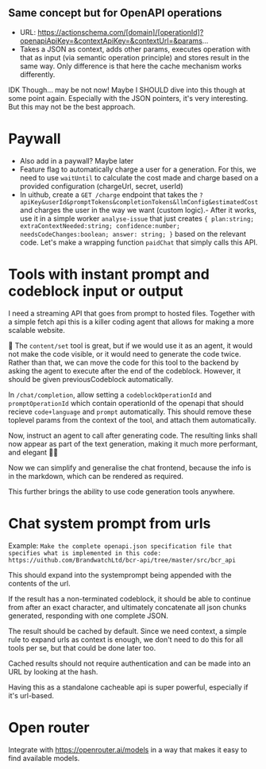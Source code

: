 ## Same concept but for OpenAPI operations

- URL: https://actionschema.com/[domain]/[operationId]?openapiApiKey=&contextApiKey=&contextUrl=&params...
- Takes a JSON as context, adds other params, executes operation with that as input (via semantic operation principle) and stores result in the same way. Only difference is that here the cache mechanism works differently.

IDK Though... may be not now! Maybe I SHOULD dive into this though at some point again. Especially with the JSON pointers, it's very interesting. But this may not be the best approach.

# Paywall

- Also add in a paywall? Maybe later
- Feature flag to automatically charge a user for a generation. For this, we need to use `waitUntil` to calculate the cost made and charge based on a provided configuration (chargeUrl, secret, userId)
- In uithub, create a `GET /charge` endpoint that takes the `?apiKey&userId&promptTokens&completionTokens&llmConfig&estimatedCost` and charges the user in the way we want (custom logic).- After it works, use it in a simple worker `analyse-issue` that just creates `{ plan:string; extraContextNeeded:string; confidence:number; needsCodeChanges:boolean; answer: string; }` based on the relevant code. Let's make a wrapping function `paidChat` that simply calls this API.

# Tools with instant prompt and codeblock input or output

I need a streaming API that goes from prompt to hosted files. Together with a simple fetch api this is a killer coding agent that allows for making a more scalable website.

🤔 The `content/set` tool is great, but if we would use it as an agent, it would not make the code visible, or it would need to generate the code twice. Rather than that, we can move the code for this tool to the backend by asking the agent to execute after the end of the codeblock. However, it should be given previousCodeblock automatically.

In `/chat/completion`, allow setting a `codeblockOperationId` and `promptOperationId` which contain operationId of the openapi that should recieve `code+language` and `prompt` automatically. This should remove these toplevel params from the context of the tool, and attach them automatically.

Now, instruct an agent to call after generating code. The resulting links shall now appear as part of the text generation, making it much more performant, and elegant 💪🔥

Now we can simplify and generalise the chat frontend, because the info is in the markdown, which can be rendered as required.

This further brings the ability to use code generation tools anywhere.

<!--
After I have this, create a tool that stream responds the first codeblock with keep-alive and stops at the end. This tool can be used from `generateHtmlMiddleware` and I never need to think about HTML anymore. The LOC of all my repos become much smaller!

Insight: this is my core competency, as it will improve the API. I'm wasting too much time on frontend, I can test programatically!
-->

# Chat system prompt from urls

Example: `Make the complete openapi.json specification file that specifies what is implemented in this code: https://uithub.com/BrandwatchLtd/bcr-api/tree/master/src/bcr_api`

This should expand into the systemprompt being appended with the contents of the url.

If the result has a non-terminated codeblock, it should be able to continue from after an exact character, and ultimately concatenate all json chunks generated, responding with one complete JSON.

The result should be cached by default. Since we need context, a simple rule to expand urls as context is enough, we don't need to do this for all tools per se, but that could be done later too.

Cached results should not require authentication and can be made into an URL by looking at the hash.

Having this as a standalone cacheable api is super powerful, especially if it's url-based.

# Open router

Integrate with https://openrouter.ai/models in a way that makes it easy to find available models.
